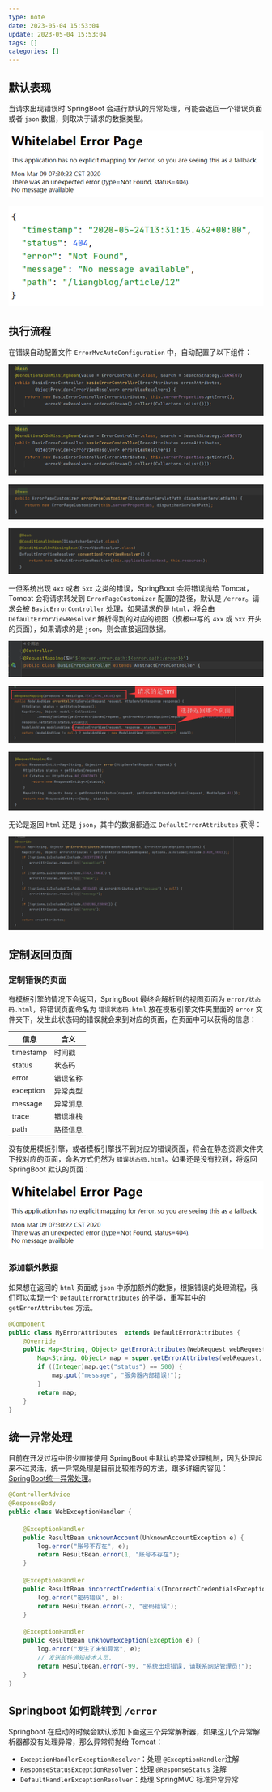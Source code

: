 ```yaml
---
type: note
date: 2023-05-04 15:53:04
update: 2023-05-04 15:53:04
tags: []
categories: []
---
```


## 默认表现

当请求出现错误时 SpringBoot 会进行默认的异常处理，可能会返回一个错误页面或者 `json` 数据，则取决于请求的数据类型。

![](附件/image/SpringBoot中默认的异常处理_image_1.png)

![](附件/image/SpringBoot中默认的异常处理_image_2.png)

## 执行流程

在错误自动配置文件 `ErrorMvcAutoConfiguration` 中，自动配置了以下组件：

![](附件/image/SpringBoot中默认的异常处理_image_3.png)

![](附件/image/SpringBoot中默认的异常处理_image_3.png)

![](附件/image/SpringBoot中默认的异常处理_image_4.png)

![](附件/image/SpringBoot中默认的异常处理_image_5.png)

一但系统出现 `4xx` 或者 `5xx` 之类的错误，SpringBoot 会将错误抛给 Tomcat，Tomcat 会将请求转发到 `ErrorPageCustomizer` 配置的路径，默认是 `/error`。请求会被 `BasicErrorController` 处理，如果请求的是 `html`，将会由 `DefaultErrorViewResolver` 解析得到的对应的视图（模板中写的 `4xx` 或 `5xx` 开头的页面），如果请求的是 `json`，则会直接返回数据。

![](附件/image/SpringBoot中默认的异常处理_image_6.png)

![](附件/image/SpringBoot中默认的异常处理_image_7.png)

![](附件/image/SpringBoot中默认的异常处理_image_8.png)

无论是返回 `html` 还是 `json`，其中的数据都通过 `DefaultErrorAttributes` 获得：

![](附件/image/SpringBoot中默认的异常处理_image_9.png)

## 定制返回页面

### 定制错误的页面

有模板引擎的情况下会返回，SpringBoot 最终会解析到的视图页面为 `error/状态码.html`，将错误页面命名为 `错误状态码.html` 放在模板引擎文件夹里面的 `error` 文件夹下，发生此状态码的错误就会来到对应的页面，在页面中可以获得的信息：

| 信息      | 含义     |
| --------- | -------- |
| timestamp | 时间戳   |
| status    | 状态码   |
| error     | 错误名称   |
| exception | 异常类型     |
| message   | 异常消息 |
| trace     | 错误堆栈   |
| path          |路径信息          |

没有使用模板引擎，或者模板引擎找不到对应的错误页面，将会在静态资源文件夹下找对应的页面，命名方式仍然为 `错误状态码.html`。如果还是没有找到，将返回 SpringBoot 默认的页面：

![](附件/image/SpringBoot中默认的异常处理_image_10.png)

### 添加额外数据

如果想在返回的 `html` 页面或 `json` 中添加额外的数据，根据错误的处理流程，我们可以实现一个
`DefaultErrorAttributes` 的子类，重写其中的 `getErrorAttributes` 方法。

```java
@Component
public class MyErrorAttributes  extends DefaultErrorAttributes {
    @Override
    public Map<String, Object> getErrorAttributes(WebRequest webRequest, boolean includeStackTrace) {
        Map<String, Object> map = super.getErrorAttributes(webRequest, includeStackTrace);
        if ((Integer)map.get("status") == 500) {
            map.put("message", "服务器内部错误!");
        }
        return map;
    }
}
```

## 统一异常处理

目前在开发过程中很少直接使用 SpringBoot 中默认的异常处理机制，因为处理起来不过灵活，统一异常处理是目前比较推荐的方法，跟多详细内容见：[SpringBoot统一异常处理](学习笔记/Java相关/SpringBoot/SpringBoot统一异常处理.md)。

```java
@ControllerAdvice
@ResponseBody
public class WebExceptionHandler {

    @ExceptionHandler
    public ResultBean unknownAccount(UnknownAccountException e) {
        log.error("账号不存在", e);
        return ResultBean.error(1, "账号不存在");
    }

    @ExceptionHandler
    public ResultBean incorrectCredentials(IncorrectCredentialsException e) {
        log.error("密码错误", e);
        return ResultBean.error(-2, "密码错误");
    }

    @ExceptionHandler
    public ResultBean unknownException(Exception e) {
        log.error("发生了未知异常", e);
        // 发送邮件通知技术人员.
        return ResultBean.error(-99, "系统出现错误, 请联系网站管理员!");
    }
}
```

## Springboot 如何跳转到 `/error`

Springboot 在启动的时候会默认添加下面这三个异常解析器，如果这几个异常解析器都没有处理异常，那么异常将抛给 Tomcat：
* `ExceptionHandlerExceptionResolver`：处理 `@ExceptionHandler`注解
* `ResponseStatusExceptionResolver`：处理 `@ResponseStatus` 注解
* `DefaultHandlerExceptionResolver`：处理 SpringMVC 标准异常异常
